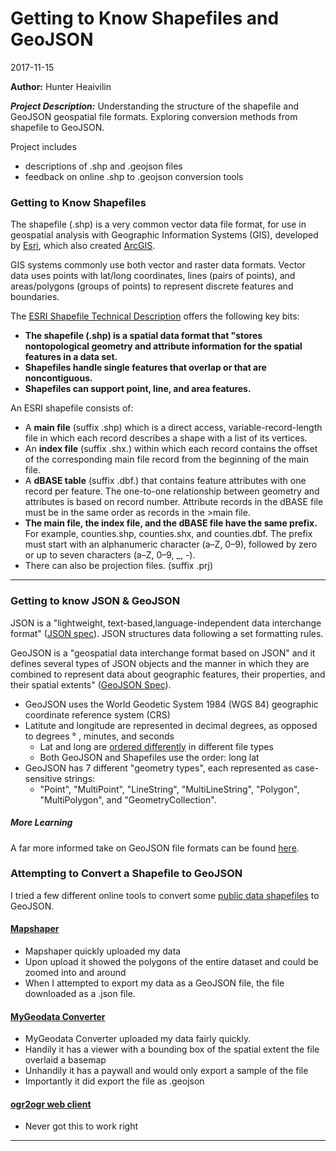 # Getting to Know Shapefiles and GeoJSON

2017-11-15

**Author:** Hunter Heaivilin


__*Project Description:*__ Understanding the structure of the shapefile and GeoJSON geospatial file formats. Exploring conversion methods from shapefile to GeoJSON.

Project includes
- descriptions of .shp and .geojson files
- feedback on online .shp to .geojson conversion tools





### Getting to Know Shapefiles

The shapefile (.shp) is a very common vector data file format, for use in geospatial analysis with Geographic Information Systems (GIS), developed by [Esri](http://www.esri.com/about-esri), which also created [ArcGIS](https://www.arcgis.com/features/index.html).

GIS systems commonly use both vector and raster data formats. Vector data uses points with lat/long coordinates, lines (pairs of points), and areas/polygons (groups of points) to represent discrete features and boundaries.



The [ESRI Shapefile Technical Description](https://www.esri.com/library/whitepapers/pdfs/shapefile.pdf) offers the following key bits:

- **The shapefile (.shp) is a spatial data format that "stores nontopological geometry and attribute information for the spatial features in a data set.**
- **Shapefiles handle single features that overlap or that are noncontiguous.**
- **Shapefiles can support point, line, and area features.**


An ESRI shapefile consists of:
- A **main file** (suffix .shp) which is a direct access, variable-record-length file in which each record describes a shape with a list of its vertices.  
- An **index file** (suffix .shx.) within which each record contains the offset of the corresponding main file record from the beginning of the main file.
- A **dBASE table** (suffix .dbf.) that contains feature attributes with one record per feature. The one-to-one relationship between geometry and attributes is based on record number. Attribute records in the dBASE file must be in the same order as records in the >main file.
- **The main file, the index file, and the dBASE file have the same prefix.** For example, counties.shp, counties.shx, and counties.dbf. The prefix must start with an alphanumeric character (a–Z, 0–9), followed by zero or up to seven characters (a–Z, 0–9, _, -).
- There can also be projection files. (suffix .prj)

---

### Getting to know JSON & GeoJSON


JSON is a "lightweight, text-based,language-independent data interchange format" ([JSON spec](https://tools.ietf.org/html/rfc7159)). JSON structures data following a set formatting rules.

GeoJSON is a "geospatial data interchange format based on JSON" and it defines several types of JSON objects and the manner in which they are combined to represent data about geographic features, their properties, and their spatial extents" ([GeoJSON Spec](https://tools.ietf.org/html/rfc7946)).


- GeoJSON uses the World Geodetic System 1984 (WGS 84) geographic coordinate reference system (CRS)
- Latitute and longitude are represented in decimal degrees, as opposed to degrees &deg; , minutes, and seconds
    - Lat and long are [ordered differently](https://macwright.org/lonlat/) in different file types
    - Both GeoJSON and Shapefiles use the order: long lat
- GeoJSON has 7 different "geometry types", each represented as case-sensitive strings:
   - "Point", "MultiPoint", "LineString", "MultiLineString", "Polygon", "MultiPolygon", and "GeometryCollection".

##### More Learning
A far more informed take on GeoJSON file formats can be found [here](https://macwright.org/2015/03/23/geojson-second-bite.html).

### Attempting to Convert a Shapefile to GeoJSON
I tried a few different online tools to convert some [public data shapefiles](http://planning.hawaii.gov/gis/download-gis-data-expanded/) to GeoJSON.

#### [Mapshaper](http://mapshaper.org/)
- Mapshaper quickly uploaded my data
- Upon upload it showed the polygons of the entire dataset and could be zoomed into and around
- When I attempted to export my data as a GeoJSON file, the file downloaded as a .json file.

#### [MyGeodata Converter](https://mygeodata.cloud/converter/)
- MyGeodata Converter uploaded my data fairly quickly.
- Handily it has a viewer with a bounding box of the spatial extent the file overlaid a basemap
- Unhandily it has a paywall and would only export a sample of the file
- Importantly it did export the file as .geojson

#### [ogr2ogr web client](https://ogre.adc4gis.com/)
- Never got this to work right


---
